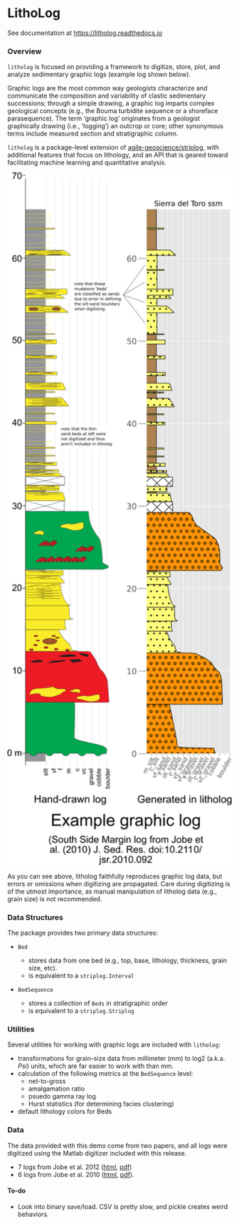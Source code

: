 # LithoLog

See documentation at https://litholog.readthedocs.io

### Overview

`litholog` is focused on providing a framework to digitize, store, plot, and analyze sedimentary graphic logs (example log shown below).

Graphic logs are the most common way geologists characterize and communicate the composition and variability of clastic sedimentary successions; through a simple drawing, a graphic log imparts complex geological concepts (e.g., the Bouma turbidite sequence or a shoreface parasequence). The term ‘graphic log’ originates from a geologist graphically drawing (i.e., ‘logging’) an outcrop or core; other synonymous terms include measured section and stratigraphic column.

`litholog` is a package-level extension of [agile-geoscience/striplog](https://github.com/agile-geoscience/striplog), with additional features that focus on lithology, and an API that is geared toward facilitating machine learning and quantitative analysis.

<img src="/images/example_log.png" alt="Graphic log example" width="600" />

As you can see above, litholog faithfully reproduces graphic log data, but errors or omissions when digitizing are propagated. Care during digitizing is of the utmost importance, as manual manipulation of litholog data (e.g., grain size) is not recommended.

### Data Structures

The package provides two primary data structures:
- `Bed`
    - stores data from one bed (e.g., top, base, lithology, thickness, grain size, etc).
    - is equivalent to a `striplog.Interval`

- `BedSequence`
    - stores a collection of `Beds` in stratigraphic order
    - is equivalent to a `striplog.Striplog`

### Utilities

Several utilities for working with graphic logs are included with `litholog`:

- transformations for grain-size data from millimeter (mm) to log2 (a.k.a. *Psi*) units, which are far easier to work with than mm.
- calculation of the following metrics at the `BedSequence` level:
    - net-to-gross
    - amalgamation ratio
    - psuedo gamma ray log
    - Hurst statistics (for determining facies clustering)
- default lithology colors for Beds

### Data

The data provided with this demo come from two papers, and all logs were digitized using the Matlab digitizer included with this release.
- 7 logs from Jobe et al. 2012 ([html](https://doi.org/10.1111/j.1365-3091.2011.01283.x), [pdf](https://www.dropbox.com/s/sgzmc1exd5vjd3h/2012%20Jobe%20et%20al%20Sed-%20Climbing%20ripple%20successions%20in%20turbidite%20systems.pdf?dl=0))
- 6 logs from Jobe et al. 2010 ([html](https://doi.org/10.2110/jsr.2010.092), [pdf](https://www.dropbox.com/s/zo12v3ixm86yt7e/2010%20Jobe%20et%20al%20JSR%20-%20Submarine%20channel%20asymmetry.pdf?dl=0)).

#### To-do

- Look into binary save/load. CSV is pretty slow, and pickle creates weird behaviors.
